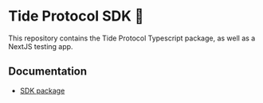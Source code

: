 # Tide Protocol SDK 🌊

This repository contains the Tide Protocol Typescript package, as well as a NextJS testing app.

## Documentation

- [SDK package](sdk/README.md)
